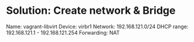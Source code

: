 # Solution: Create network & Bridge
Name: vagrant-libvirt
Device: virbr1
Network: 192.168.121.0/24
DHCP range: 192.168.121.1 - 192.168.121.254
Forwarding: NAT
